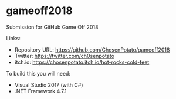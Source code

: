 # gameoff2018
Submission for GitHub Game Off 2018

Links:
* Repository URL: https://github.com/ChosenPotato/gameoff2018
* Twitter: https://twitter.com/ch0senpotato
* itch.io: https://chosenpotato.itch.io/hot-rocks-cold-feet

To build this you will need:
* Visual Studio 2017 (with C#)
* .NET Framework 4.7.1